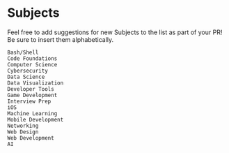 # Subjects

Feel free to add suggestions for new Subjects to the list as part of your PR! Be sure to insert them alphabetically.

```
Bash/Shell
Code Foundations
Computer Science
Cybersecurity
Data Science
Data Visualization
Developer Tools
Game Development
Interview Prep
iOS
Machine Learning
Mobile Development
Networking
Web Design
Web Development
AI
```
